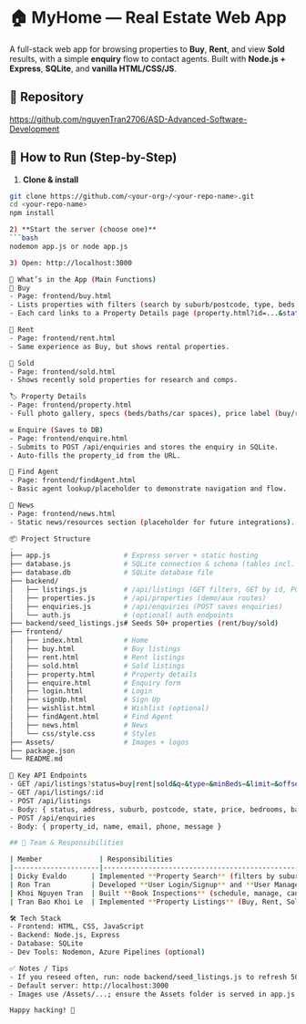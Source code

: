 # 🏠 MyHome — Real Estate Web App
A full-stack web app for browsing properties to **Buy**, **Rent**, and view **Sold** results, with a simple **enquiry** flow to contact agents. Built with **Node.js + Express**, **SQLite**, and **vanilla HTML/CSS/JS**.

## 🔗 Repository
https://github.com/nguyenTran2706/ASD-Advanced-Software-Development

## 🚀 How to Run (Step-by-Step)

1) **Clone & install**
```bash
git clone https://github.com/<your-org>/<your-repo-name>.git
cd <your-repo-name>
npm install

2) **Start the server (choose one)**    
```bash
nodemon app.js or node app.js

3) Open: http://localhost:3000

🧭 What’s in the App (Main Functions)
🛒 Buy
- Page: frontend/buy.html
- Lists properties with filters (search by suburb/postcode, type, beds, price).
- Each card links to a Property Details page (property.html?id=...&status=buy).

🏡 Rent
- Page: frontend/rent.html
- Same experience as Buy, but shows rental properties.

🧾 Sold
- Page: frontend/sold.html
- Shows recently sold properties for research and comps.

🏷️ Property Details
- Page: frontend/property.html
- Full photo gallery, specs (beds/baths/car spaces), price label (buy/rent/sold aware). Enquire button passes the property id to the enquiry page.

✉️ Enquire (Saves to DB)
- Page: frontend/enquire.html
- Submits to POST /api/enquiries and stores the enquiry in SQLite.
- Auto-fills the property_id from the URL.

👤 Find Agent
- Page: frontend/findAgent.html
- Basic agent lookup/placeholder to demonstrate navigation and flow.

📰 News
- Page: frontend/news.html
- Static news/resources section (placeholder for future integrations).

📦 Project Structure
.
├── app.js                  # Express server + static hosting
├── database.js             # SQLite connection & schema (tables incl. enquiries)
├── database.db             # SQLite database file
├── backend/
│   ├── listings.js         # /api/listings (GET filters, GET by id, POST create)
│   ├── properties.js       # /api/properties (demo/aux routes)
│   ├── enquiries.js        # /api/enquiries (POST saves enquiries)
│   └── auth.js             # (optional) auth endpoints
├── backend/seed_listings.js# Seeds 50+ properties (rent/buy/sold)
├── frontend/
│   ├── index.html          # Home
│   ├── buy.html            # Buy listings
│   ├── rent.html           # Rent listings
│   ├── sold.html           # Sold listings
│   ├── property.html       # Property details
│   ├── enquire.html        # Enquiry form
│   ├── login.html          # Login
│   ├── signUp.html         # Sign Up
│   ├── wishlist.html       # Wishlist (optional)
│   ├── findAgent.html      # Find Agent
│   ├── news.html           # News
│   └── css/style.css       # Styles
├── Assets/                 # Images + logos
├── package.json
└── README.md

🔌 Key API Endpoints
- GET /api/listings?status=buy|rent|sold&q=&type=&minBeds=&limit=&offset=
- GET /api/listings/:id
- POST /api/listings
- Body: { status, address, suburb, postcode, state, price, bedrooms, bathrooms, carspaces, type, image, images[] }
- POST /api/enquiries
- Body: { property_id, name, email, phone, message }

## 👥 Team & Responsibilities

| Member              | Responsibilities                                                                 |
|---------------------|---------------------------------------------------------------------------------|
| Dicky Evaldo      | Implemented **Property Search** (filters by suburb, postcode, budget, amenities) and **Wishlist** features (save/remove properties, view saved properties). |
| Ron Tran          | Developed **User Login/Signup** and **User Management** (profile details, authentication, wishlist integration, bookings management). |
| Khoi Nguyen Tran  | Built **Book Inspections** (schedule, manage, cancel inspections) and **Get in Touch with Agent / Enquiries** (contact forms, enquiry DB integration). |
| Tran Bao Khoi Le  | Implemented **Property Listings** (Buy, Rent, Sold tabs, grid view, filters, pagination) and **Map View** (map integration, pins sync with listings). |

🛠 Tech Stack
- Frontend: HTML, CSS, JavaScript
- Backend: Node.js, Express
- Database: SQLite
- Dev Tools: Nodemon, Azure Pipelines (optional)

✅ Notes / Tips
- If you reseed often, run: node backend/seed_listings.js to refresh 50+ listings.
- Default server: http://localhost:3000
- Images use /Assets/...; ensure the Assets folder is served in app.js.

Happy hacking! 🎉
